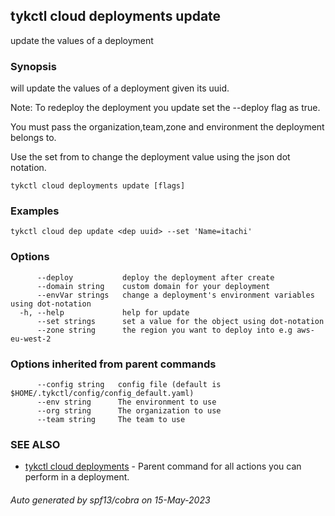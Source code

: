## tykctl cloud deployments update

update the values of a deployment

### Synopsis


will update the values of a deployment given its uuid.

Note: To redeploy the deployment you update set the --deploy flag as true.

You must pass the organization,team,zone and environment the deployment belongs to.

Use the set from to change the deployment value using the json dot notation.


```
tykctl cloud deployments update [flags]
```

### Examples

```
tykctl cloud dep update <dep uuid> --set 'Name=itachi'
```

### Options

```
      --deploy           deploy the deployment after create
      --domain string    custom domain for your deployment
      --envVar strings   change a deployment's environment variables using dot-notation
  -h, --help             help for update
      --set strings      set a value for the object using dot-notation
      --zone string      the region you want to deploy into e.g aws-eu-west-2
```

### Options inherited from parent commands

```
      --config string   config file (default is $HOME/.tykctl/config/config_default.yaml)
      --env string      The environment to use
      --org string      The organization to use
      --team string     The team to use
```

### SEE ALSO

* [tykctl cloud deployments](tykctl_cloud_deployments.md)	 - Parent command for all actions you can perform in a deployment.

###### Auto generated by spf13/cobra on 15-May-2023
